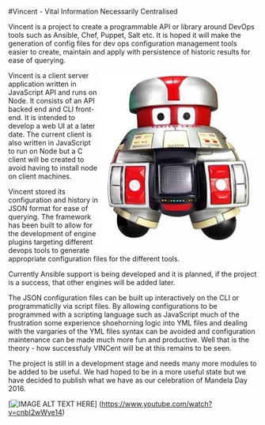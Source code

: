 #Vincent - Vital Information Necessarily Centralised

Vincent is a project to create a programmable API or library around DevOps 
tools such as Ansible, Chef, Puppet, Salt etc. It is hoped it will make
the  generation of config files for dev ops configuration management tools  
easier to create, maintain and apply with persistence of historic results
for ease of querying.

<img align="right" src="images/vincent.jpg">

Vincent is a client server application written in JavaScript API and runs 
on Node. It consists of an API backed end and CLI front-end. It is 
intended to develop a web UI at a later date.  The current client is also
written in JavaScript to run on Node but a C client will be created to
avoid having to install node on client machines.

Vincent stored its configuration and history in JSON format for ease of 
querying. The framework has been built to allow for the development of 
engine plugins targeting different devops tools to  generate 
appropriate configuration files for the different tools. 

Currently Ansible support is being developed and it is planned, if the 
project is a success, that other engines will be added later.

The JSON configuration files can be built up interactively on the CLI or 
programmaticlly via script files. By allowing configurations to be 
programmed with a scripting language such as JavaScript much of the 
frustration some experience shoehorning logic into YML files and dealing
with the  vargaries of the YML files syntax can be avoided and 
configuration maintenance can be made much more fun and productive. Well
that is the theory - how successfuly VINCent will be at  this remains to
be seen.

The project is still in a development stage and needs many more modules 
to be added to be useful. We had hoped to be in a more useful state but 
we have decided to publish what we have as our celebration of Mandela 
Day 2016.

[![IMAGE ALT TEXT HERE](https://http://img.youtube.com/vi/cnbI2wWye14/0.jpg)]
(https://www.youtube.com/watch?v=cnbI2wWye14)
 
